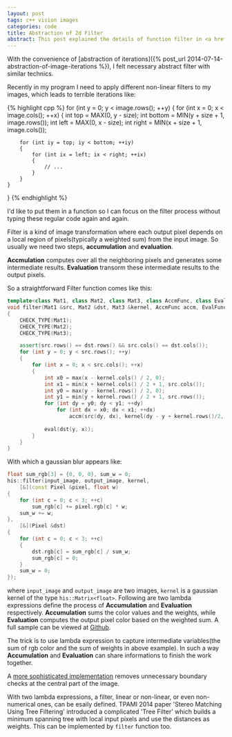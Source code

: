 ```yaml
---
layout: post
tags: c++ vision images
categories: code
title: Abstraction of 2d Filter
abstract: This post explained the details of function filter in <a href='https://github.com/while2/his/blob/master/ImageProcessing/Filter.hpp'>his lib</a>, which provides a convenient interface to define linear, non-linear, and even non-numerical filters.
---
```

With the convenience of [abstraction of iterations]({% post_url 2014-07-14-abstraction-of-image-iterations %}), I felt necessary abstract filter with similar technics.

Recently in my program I need to apply different non-linear filters to my images, which leads to terrible iterations like:

{% highlight cpp %}
for (int y = 0; y < image.rows(); ++y)
{
	for (int x = 0; x < image.cols(); ++x)
	{
		int top = MAX(0, y - size);
		int bottom = MIN(y + size + 1, image.rows());
		int left = MAX(0, x - size);
		int right = MIN(x + size + 1, image.cols());

		for (int iy = top; iy < bottom; ++iy)
		{
			for (int ix = left; ix < right; ++ix)
			{
				// ...
			}
		}
	}
}
{% endhighlight %}

I'd like to put them in a function so I can focus on the filter process without typing these regular code again and again.

Filter is a kind of image transformation where each output pixel depends on a local region of pixels(typically a weighted sum) from the input image. So usually we need two steps, __accumulation__ and __evaluation__.

__Accmulation__ computes over all the neighboring pixels and generates some intermediate results. __Evaluation__ transorm these intermediate results to the output pixels.

So a straightforward Filter function comes like this:

~~~ cpp
template<class Mat1, class Mat2, class Mat3, class AccmFunc, class EvalFunc>
void filter(Mat1 &src, Mat2 &dst, Mat3 &kernel, AccmFunc accm, EvalFunc eval)
{
	CHECK_TYPE(Mat1);
	CHECK_TYPE(Mat2);
	CHECK_TYPE(Mat3);

	assert(src.rows() == dst.rows() && src.cols() == dst.cols());
	for (int y = 0; y < src.rows(); ++y)
	{
		for (int x = 0; x < src.cols(); ++x)
		{
			int x0 = max(x - kernel.cols() / 2, 0);
			int x1 = min(x + kernel.cols() / 2 + 1, src.cols());
			int y0 = max(y - kernel.rows() / 2, 0);
			int y1 = min(y + kernel.rows() / 2 + 1, src.rows());
			for (int dy = y0; dy < y1; ++dy)
				for (int dx = x0; dx < x1; ++dx)
					accm(src(dy, dx), kernel(dy - y + kernel.rows()/2, dx - x + kernel.cols()/2));
			
			eval(dst(y, x));
		}
	}
}
~~~

With which a gaussian blur appears like:

~~~ c++
float sum_rgb[3] = {0, 0, 0}, sum_w = 0;
his::filter(input_image, output_image, kernel,
	[&](const Pixel &pixel, float w)
{
	for (int c = 0; c < 3; ++c)
		sum_rgb[c] += pixel.rgb[c] * w;
	sum_w += w;
},
	[&](Pixel &dst)
{
	for (int c = 0; c < 3; ++c)
	{
		dst.rgb[c] = sum_rgb[c] / sum_w;
		sum_rgb[c] = 0;
	}
	sum_w = 0;
});
~~~

where `input_image` and `output_image` are two images, `kernel` is a gaussian kernel of the type `his::Matrix<float>`. Following are two lambda expressions define the process of __Accumulation__ and __Evaluation__ respectively. __Accumulation__ sums the color values and the weights, while __Evaluation__ computes the output pixel color based on the weighted sum. A full sample can be viewed at [Github](https://github.com/while2/his/blob/master/sample.cpp).
 
The trick is to use lambda expression to capture intermediate variables(the sum of rgb color and the sum of weights in above example). In such a way __Accumulation__ and __Evaluation__ can share informations to finish the work together.

A [more sophisticated implementation](https://github.com/while2/his/blob/master/ImageProcessing/Filter.hpp) removes unnecessary boundary checks at the central part of the image.

With two lambda expressions, a filter, linear or non-linear, or even non-numerical ones, can be esaily defined. TPAMI 2014 paper 'Stereo Matching Using Tree Filtering' introduced a complicated 'Tree Filter' which builds a minimum spanning tree with local input pixels and use the distances as weights. This can be implemented by `filter` function too. 
